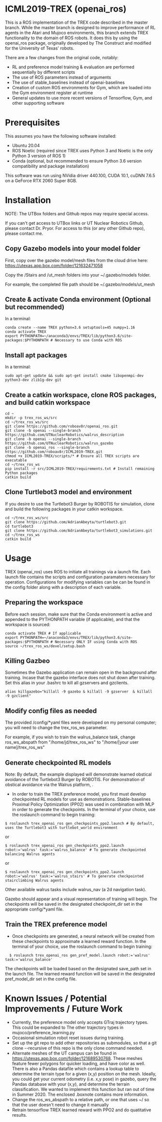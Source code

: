 # ICML2019-TREX (openai_ros)

This is a ROS implementation of the TREX code described in the master branch. While the master branch is designed to improve performance of RL agents in the Atari and Mujoco environments, this branch extends TREX functionality to the domain of ROS robots. It does this by using the openai_ros package, originally developed by The Construct and modified for the University of Texas' robots.

There are a few changes from the original code, notably:
- RL and preference model training & evaluation are performed sequentially by different scripts
- The use of ROS parameters instead of arguments
- The use of stable_baselines instead of openai-baselines
- Creation of custom ROS environments for Gym, which are loaded into the Gym environment register at runtime
- General updates to use more recent versions of Tensorflow, Gym, and other supporting software

# Prerequisites
This assumes you have the following software installed:
- Ubuntu 20.04
- ROS Noetic (required since TREX uses Python 3 and Noetic is the only Python 3 version of ROS 1)
- Conda (optional, but recommended to ensure Python 3.6 version compatibility and package installation)

This software was run using NVidia driver 440.100, CUDA 10.1, cuDNN 7.6.5 on a GeForce RTX 2060 Super 8GB.

# Installation

NOTE: The UTBox folders and Github repos may require special access.

If you can't get access to UTBox links or UT Nuclear Robotics Github, please contact Dr. Pryor. For access to this (or any other Github repo), please contact me.

## Copy Gazebo models into your model folder
First, copy over the gazebo model/mesh files from the cloud drive here: https://utexas.app.box.com/folder/121632471058

Copy the /Stairs and /ut_mesh folders into your ~/.gazebo/models folder.

For example, the completed file path should be ~/.gazebo/models/ut_mesh

## Create & activate Conda environment (Optional but recommended)
In a terminal:
```
conda create --name TREX python=3.6 setuptools=45 numpy=1.16
conda activate TREX
export PYTHONPATH=~/anaconda3/envs/TREX/lib/python3.6/site-packages:$PYTHONPATH # Necessary to use Conda with ROS

```
## Install apt packages
In a terminal:
```
sudo apt-get update && sudo apt-get install cmake libopenmpi-dev python3-dev zlib1g-dev git
```
## Create a catkin workspace, clone ROS packages, and build catkin workspace
```
cd ~
mkdir -p trex_ros_ws/src
cd ~/trex_ros_ws/src
git clone https://github.com/roboav8r/openai_ros.git
git clone -b openai --single-branch https://github.com/UTNuclearRobotics/walrus_description
git clone -b openai --single-branch https://github.com/UTNuclearRobotics/walrus_gazebo
git clone -b openai_ros --single-branch https://github.com/roboav8r/ICML2019-TREX.git
chmod +x ICML2019-TREX/scripts/* # Ensure all TREX scripts are executable
cd ~/trex_ros_ws
pip install -r src/ICML2019-TREX/requirements.txt # Install remaining Python packages
catkin build
```

## Clone Turtlebot3 model and environment
If you desire to use the Turtlebot3 Burger by ROBOTIS for simulation, clone and build the following packages in your catkin workspace.
```
cd ~/trex_ros_ws/src
git clone https://github.com/AdrianAbeyta/turtlebot3.git
cd turtlebot3
git clone https://github.com/AdrianAbeyta/turtlebot3_simulations.git
cd ~/trex_ros_ws
catkin build
```

# Usage
TREX (openai_ros) uses ROS to initiate all trainings via a launch file. Each launch file contains the scripts and configuration paramaters necessary for operation. Configurations for modifying variables can be can be found in the config folder along with a description of each variable. 

## Preparing the workspace
Before each session, make sure that the Conda environment is active and appended to the PYTHONPATH variable (if applicable), and that the workspace is sourced:
```
conda activate TREX # If applicable
export PYTHONPATH=~/anaconda3/envs/TREX/lib/python3.6/site-packages:$PYTHONPATH # Necessary ONLY IF using Conda with ROS
source ~/trex_ros_ws/devel/setup.bash
```
## Killing Gazbeo
Sometimes the Gazebo application can remain open in the background after training. Incase that the gazebo interface does not shut down after training. Set this alias in your .bashrc to kill all gzservers and gzclients. 
```
alias killgazebo="killall -9 gazebo & killall -9 gzserver  & killall -9 gzclient"
```

## Modify config files as needed
The provided /config/\*yaml files were developed on my personal computer; you will need to change the trex_ros_ws parameter.

For example, if you wish to train the walrus_balance task, change ros_ws_abspath from "/home/jd/trex_ros_ws" to "/home/[your user name]/trex_ros_ws"

## Generate checkpointed RL models
Note: By default, the example displayed will demonstrate learned obstical avoidance of the Turtlebot3 Burger by ROBOTIS. For demonstration of obstical avoidance via the Walrus platform, . 

- In order to train the TREX preference model, you first must develop checkpointed RL models for use as demonstrations. Stable-baselines Proximal Policy Optimization (PP02) was used in combination with MLP in order to generate the checkpoints. In the terminal of your choice, use the roslaunch command to begin training:

```
$ roslaunch trex_openai_ros gen_checkpoints_ppo2.launch # By default, uses the Turtlebot3 with turtlebot_world environment
```
or
```
$ roslaunch trex_openai_ros gen_checkpoints_ppo2.launch robot:='walrus' task:='walrus_balance' # To generate checkpointed balancing Walrus agents
```
or
```
$ roslaunch trex_openai_ros gen_checkpoints_ppo2.launch robot:='walrus' task:='walrus_stairs' # To generate checkpointed stairclimbing Walrus agents
```

Other available walrus tasks include walrus_nav (a 2d navigation task).

Gazebo should appear and a visual representation of training will begin. The checkpoints will be saved in the designated checkpoint_dir set in the appropriate config/\*yaml file.

## Train the TREX preference model
- Once checkpoints are generated, a neural network will be created from these checkpoints to approximate a learned reward function. In the terminal of your choice, use the roslaunch command to begin training:

```
  $ roslaunch trex_openai_ros gen_pref_model.launch robot:='walrus' task:='walrus_balance'
```
The checkpoints will be loaded based on the designated save_path set in the launch file. The learned reward function will be saved in the designated pref_model_dir set in the config file. 


# Known Issues / Potential Improvements / Future Work

- Currently, the preference model only accepts GTraj trajectory types. This could be expanded to The other trajectory types in mujoco/preference_learning.py 
- Occasional simulation robot reset issues during training.
- Set up the git repo to add other repositories as submodules, so that a git clone --recursive of this repo is the only clone command needed.
- Alternate meshes of the UT campus can be found in https://utexas.app.box.com/folder/121689530768. These meshes feature fewer polygons for quicker loading, and have color as well. There is also a Pandas datafile which contains a lookup table to determine the terrain type for a given (x,y) position on the mesh. Ideally, you could get your current odometry (i.e. x,y pose) in gazebo, query the Pandas database with your (x,y), and determine the terrain classification. We wanted to implement this function but ran out of time in Summer 2020. The enclosed .boxnote contains more information.
- Change the ros_ws_abspath to a relative path, or one that uses ~/ so that the user doesn't need to change it manually
- Retrain tensorflow TREX learned reward with PPO2 and do quatitative results. 

